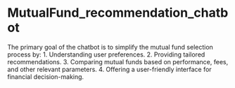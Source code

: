 # MutualFund_recommendation_chatbot
The primary goal of the chatbot is to simplify the mutual fund selection process by:
1.
Understanding user preferences.
2.
Providing tailored recommendations.
3.
Comparing mutual funds based on performance, fees, and other relevant parameters.
4.
Offering a user-friendly interface for financial decision-making.
